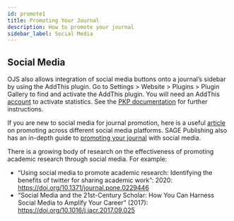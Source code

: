 ```yaml
---
id: promote1
title: Promoting Your Journal
description: How to promote your journal
sidebar_label: Social Media
---
```

## Social Media
OJS also allows integration of social media buttons onto a journal’s sidebar by using the AddThis plugin. Go to Settings > Website > Plugins > Plugin Gallery to find and activate the AddThis plugin. You will need an AddThis [account](https://www.addthis.com/) to activate statistics. See the [PKP documentation](https://docs.pkp.sfu.ca/learning-ojs/en/settings-website#plugins) for further instructions.

If you are new to social media for journal promotion, here is a useful [article](https://blog.typeset.io/how-to-use-social-media-to-promote-your-journal-86137c71fd52) on promoting across different social media platforms. SAGE Publishing also has an in-depth guide to [promoting your journal](https://us.sagepub.com/en-us/nam/promote-your-journal) with social media.

There is a growing body of research on the effectiveness of promoting academic research through social media. For example:
- “Using social media to promote academic research: Identifying the benefits of twitter for sharing academic work”: 2020: https://doi.org/10.1371/journal.pone.0229446
- “Social Media and the 21st-Century Scholar: How You Can Harness Social Media to Amplify Your Career” (2017): https://doi.org/10.1016/j.jacr.2017.09.025
